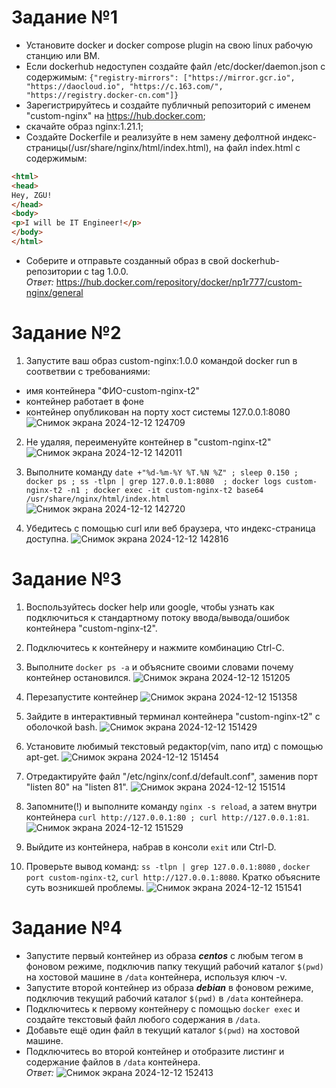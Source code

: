 # Задание №1
- Установите docker и docker compose plugin на свою linux рабочую станцию или ВМ.
- Если dockerhub недоступен создайте файл /etc/docker/daemon.json с содержимым: ```{"registry-mirrors": ["https://mirror.gcr.io", "https://daocloud.io", "https://c.163.com/", "https://registry.docker-cn.com"]}```
- Зарегистрируйтесь и создайте публичный репозиторий  с именем "custom-nginx" на https://hub.docker.com;
- скачайте образ nginx:1.21.1;
- Создайте Dockerfile и реализуйте в нем замену дефолтной индекс-страницы(/usr/share/nginx/html/index.html), на файл index.html с содержимым:
```html
<html>
<head>
Hey, ZGU!
</head>
<body>
<p>I will be IT Engineer!</p>
</body>
</html>
```
- Соберите и отправьте созданный образ в свой dockerhub-репозитории c tag 1.0.0. \
_Ответ:_ https://hub.docker.com/repository/docker/np1r777/custom-nginx/general


# Задание №2
1. Запустите ваш образ custom-nginx:1.0.0 командой docker run в соответвии с требованиями:
- имя контейнера "ФИО-custom-nginx-t2"
- контейнер работает в фоне
- контейнер опубликован на порту хост системы 127.0.0.1:8080
![Снимок экрана 2024-12-12 124709](https://github.com/user-attachments/assets/67972ac5-ff95-4ec9-909c-bf746199232c)

2. Не удаляя, переименуйте контейнер в "custom-nginx-t2"
![Снимок экрана 2024-12-12 142011](https://github.com/user-attachments/assets/b106d440-d93a-4cbb-bab6-3b30b06d58cc)

3. Выполните команду ```date +"%d-%m-%Y %T.%N %Z" ; sleep 0.150 ; docker ps ; ss -tlpn | grep 127.0.0.1:8080  ; docker logs custom-nginx-t2 -n1 ; docker exec -it custom-nginx-t2 base64 /usr/share/nginx/html/index.html```
![Снимок экрана 2024-12-12 142720](https://github.com/user-attachments/assets/d49548e7-d65a-47c7-bc5d-49152ab38aef)

4. Убедитесь с помощью curl или веб браузера, что индекс-страница доступна.
![Снимок экрана 2024-12-12 142816](https://github.com/user-attachments/assets/28827f9d-a42a-4fa4-88cb-361335151779)


# Задание №3
1. Воспользуйтесь docker help или google, чтобы узнать как подключиться к стандартному потоку ввода/вывода/ошибок контейнера "custom-nginx-t2".
2. Подключитесь к контейнеру и нажмите комбинацию Ctrl-C.
3. Выполните ```docker ps -a``` и объясните своими словами почему контейнер остановился.
![Снимок экрана 2024-12-12 151205](https://github.com/user-attachments/assets/dca182c1-6f74-4eac-8c76-4fb80c93df72)

4. Перезапустите контейнер
![Снимок экрана 2024-12-12 151358](https://github.com/user-attachments/assets/6b8d4b68-2f3d-4039-bfa2-a9c686336fc2)

5. Зайдите в интерактивный терминал контейнера "custom-nginx-t2" с оболочкой bash.
![Снимок экрана 2024-12-12 151429](https://github.com/user-attachments/assets/af763de1-a01d-45dc-8fb2-7379a5d08419)
7. Установите любимый текстовый редактор(vim, nano итд) с помощью apt-get.
![Снимок экрана 2024-12-12 151454](https://github.com/user-attachments/assets/8e8d9fb8-c08a-4b48-875a-5d5db6b1f86b)
9. Отредактируйте файл "/etc/nginx/conf.d/default.conf", заменив порт "listen 80" на "listen 81".
![Снимок экрана 2024-12-12 151514](https://github.com/user-attachments/assets/d68dda67-2956-475c-9d66-808f5b2dee23)
11. Запомните(!) и выполните команду ```nginx -s reload```, а затем внутри контейнера ```curl http://127.0.0.1:80 ; curl http://127.0.0.1:81```.
![Снимок экрана 2024-12-12 151529](https://github.com/user-attachments/assets/6bd5d82d-af20-48e1-8c51-97d9bec0ae22)

9. Выйдите из контейнера, набрав в консоли  ```exit``` или Ctrl-D.
10. Проверьте вывод команд: ```ss -tlpn | grep 127.0.0.1:8080``` , ```docker port custom-nginx-t2```, ```curl http://127.0.0.1:8080```. Кратко объясните суть возникшей проблемы.
![Снимок экрана 2024-12-12 151541](https://github.com/user-attachments/assets/63979e86-a97a-48c6-bfaa-5f32fcbe3219)


# Задание №4
- Запустите первый контейнер из образа ***centos*** c любым тегом в фоновом режиме, подключив папку  текущий рабочий каталог ```$(pwd)``` на хостовой машине в ```/data``` контейнера, используя ключ -v.
- Запустите второй контейнер из образа ***debian*** в фоновом режиме, подключив текущий рабочий каталог ```$(pwd)``` в ```/data``` контейнера. 
- Подключитесь к первому контейнеру с помощью ```docker exec``` и создайте текстовый файл любого содержания в ```/data```.
- Добавьте ещё один файл в текущий каталог ```$(pwd)``` на хостовой машине.
- Подключитесь во второй контейнер и отобразите листинг и содержание файлов в ```/data``` контейнера. \
_Ответ:_ ![Снимок экрана 2024-12-12 152413](https://github.com/user-attachments/assets/fbad1913-f2e6-49e1-9105-75beed8f5744)

